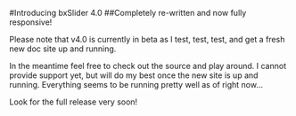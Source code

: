 #Introducing bxSlider 4.0
##Completely re-written and now fully responsive!

Please note that v4.0 is currently in beta as I test, test, test, and get a fresh new doc site up and running.

In the meantime feel free to check out the source and play around. I cannot provide support yet, but will do my best once the new site is up and running. Everything seems to be running pretty well as of right now...

Look for the full release very soon!